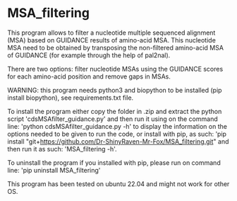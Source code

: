 # MSA_filtering

This program allows to filter a nucleotide multiple sequenced alignment (MSA) based on GUIDANCE results of amino-acid MSA. This nucleotide MSA need to be obtained by transposing the non-filtered amino-acid MSA of GUIDANCE (for example through the help of pal2nal). 

There are two options: filter nucleotide MSAs using the GUIDANCE scores for each amino-acid position and remove gaps in MSAs. 

WARNING: this program needs python3 and biopython to be installed (pip install biopython), see requirements.txt file.

To install the program either copy the folder in .zip and extract the python script 'cdsMSAfilter_guidance.py' and then run it using on the command line: 'python cdsMSAfilter_guidance.py -h' to display the information on the options needed to be given to run the code, or install with pip, as such: 'pip install "git+https://github.com/Dr-ShinyRaven-Mr-Fox/MSA_filtering.git" and then run it as such: 'MSA_filtering -h'.

To uninstall the program if you installed with pip, please run on command line: 'pip uninstall MSA_filtering'

This program has been tested on ubuntu 22.04 and might not work for other OS.
